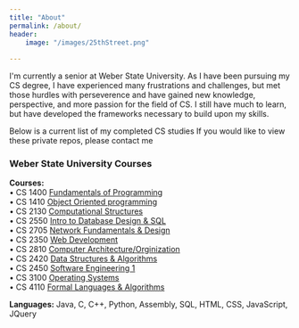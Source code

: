 ```yaml
---
title: "About"
permalink: /about/
header:
    image: "/images/25thStreet.png"
    
---
```

I'm currently a senior at Weber State University. 
As I have been pursuing my CS degree, I have experienced many frustrations and challenges, 
but met those hurdles with perseverence and have gained new knowledge, perspective, 
and more passion for the field of CS.  I still have much to learn, 
but have developed the frameworks necessary to build upon my skills. 


Below is a current list of my completed CS studies
If you would like to view these private repos, please contact me

### Weber State University Courses

**Courses:**   
         • CS 1400  [Fundamentals of Programming](https://github.com/GeoProth/WSU-CourseWork/tree/master/CS1400)  
         • CS 1410  [Object Oriented programming](http://github.com/GeoProth/WSU-CourseWork/tree/master/CS1410)  
         • CS 2130  [Computational Structures](http://github.com/GeoProth/WSU-CourseWork/tree/master/CS2130)  
         • CS 2550  [Intro to Database Design & SQL](http://github.com/GeoProth/WSU-CourseWork/tree/master/CS12550)  
         • CS 2705  [Network Fundamentals & Design](http://github.com/GeoProth/WSU-CourseWork/tree/master/CS2705)  
         • CS 2350  [Web Development](http://github.com/GeoProth/WSU-CourseWork/tree/master/CS2350)  
         • CS 2810  [Computer Architecture/Orginization](http://github.com/GeoProth/WSU-CourseWork/tree/master/CS2810)  
         • CS 2420  [Data Structures & Algorithms](http://github.com/GeoProth/WSU-CourseWork/tree/master/CS2420)  
         • CS 2450  [Software Engineering 1](http://github.com/GeoProth/WSU-CourseWork/tree/master/CS2450)  
         • CS 3100  [Operating Systems](http://github.com/GeoProth/WSU-CourseWork/tree/master/CS143100)  
         • CS 4110  [Formal Languages & Algorithms](http://github.com/GeoProth/WSU-CourseWork/tree/master/CS4110)  
            
**Languages:**  Java, C, C++, Python, Assembly, SQL, HTML, CSS, JavaScript, JQuery